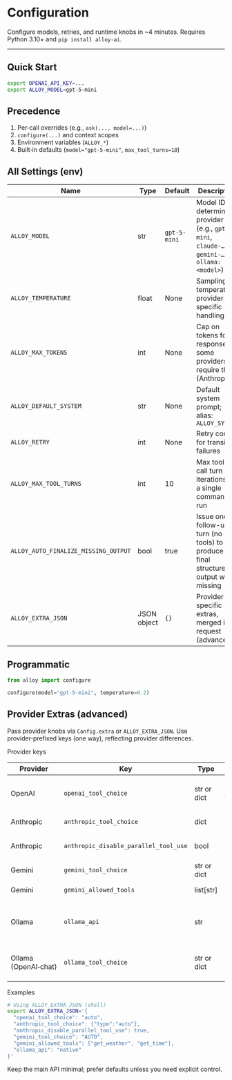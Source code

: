 # Configuration

Configure models, retries, and runtime knobs in ~4 minutes. Requires Python 3.10+ and `pip install alloy-ai`.

---

## Quick Start

```bash
export OPENAI_API_KEY=...
export ALLOY_MODEL=gpt-5-mini
```

## Precedence

1. Per‑call overrides (e.g., `ask(..., model=...)`)
2. `configure(...)` and context scopes
3. Environment variables (`ALLOY_*`)
4. Built‑in defaults (`model="gpt-5-mini"`, `max_tool_turns=10`)

## All Settings (env)

| Name | Type | Default | Description |
|------|------|---------|-------------|
| `ALLOY_MODEL` | str | `gpt-5-mini` | Model ID; determines provider (e.g., `gpt-5-mini`, `claude-…`, `gemini-…`, `ollama:<model>`) |
| `ALLOY_TEMPERATURE` | float | None | Sampling temperature; provider-specific handling |
| `ALLOY_MAX_TOKENS` | int | None | Cap on tokens for responses; some providers require this (Anthropic) |
| `ALLOY_DEFAULT_SYSTEM` | str | None | Default system prompt; alias: `ALLOY_SYSTEM` |
| `ALLOY_RETRY` | int | None | Retry count for transient failures |
| `ALLOY_MAX_TOOL_TURNS` | int | 10 | Max tool-call turn iterations in a single command run |
| `ALLOY_AUTO_FINALIZE_MISSING_OUTPUT` | bool | true | Issue one follow-up turn (no tools) to produce final structured output when missing |
| `ALLOY_EXTRA_JSON` | JSON object | `{}` | Provider-specific extras, merged into request (advanced) |

## Programmatic

```python
from alloy import configure

configure(model="gpt-5-mini", temperature=0.2)
```

## Provider Extras (advanced)

Pass provider knobs via `Config.extra` or `ALLOY_EXTRA_JSON`. Use provider‑prefixed keys (one way), reflecting provider differences.

Provider keys

| Provider | Key | Type | Example | Notes |
|----------|-----|------|---------|-------|
| OpenAI | `openai_tool_choice` | str or dict | `"auto"`, `"required"`, or function spec dict | Overrides default tool choice when tools are present |
| Anthropic | `anthropic_tool_choice` | dict | `{ "type": "auto" | "any" | "tool" | "none" }` | Matches Anthropic tool choice semantics |
| Anthropic | `anthropic_disable_parallel_tool_use` | bool | `true` | Disables parallel tool use (when applicable) |
| Gemini | `gemini_tool_choice` | str or dict | `"AUTO"`, `"ANY"`, `"NONE"` | Tool calling mode |
| Gemini | `gemini_allowed_tools` | list[str] | `["f1", "f2"]` | Restrict callable function names |
| Ollama | `ollama_api` | str | `"native"` or `"openai_chat"` | Select API strategy; native uses `/api/chat` with `format={JSON Schema}` |
| Ollama (OpenAI‑chat) | `ollama_tool_choice` | str or dict | `"auto"`, `"required"`, or function spec dict | OpenAI‑compatible tool choice when using `openai_chat` |

Examples
```bash
# Using ALLOY_EXTRA_JSON (shell)
export ALLOY_EXTRA_JSON='{
  "openai_tool_choice": "auto",
  "anthropic_tool_choice": {"type":"auto"},
  "anthropic_disable_parallel_tool_use": true,
  "gemini_tool_choice": "AUTO",
  "gemini_allowed_tools": ["get_weather", "get_time"],
  "ollama_api": "native"
}'
```

Keep the main API minimal; prefer defaults unless you need explicit control.
